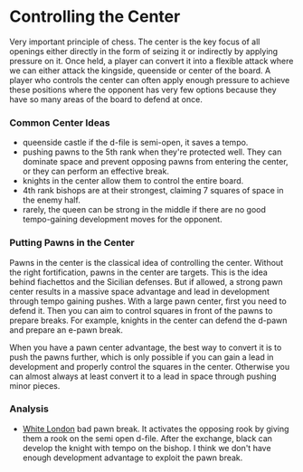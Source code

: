 # Controlling the Center
Very important principle of chess. The center is the key focus of all openings either directly in the form of seizing it or indirectly by applying pressure on it. Once held, a player can convert it into a flexible attack where we can either attack the kingside, queenside or center of the board. A player who controls the center can often apply enough pressure to achieve these positions where the opponent has very few options because they have so many areas of the board to defend at once.

### Common Center Ideas
- queenside castle if the d-file is semi-open, it saves a tempo.
- pushing pawns to the 5th rank when they're protected well. They can dominate space and prevent opposing pawns from entering the center, or they can perform an effective break. 
- knights in the center allow them to control the entire board.
- 4th rank bishops are at their strongest, claiming 7 squares of space in the enemy half.
- rarely, the queen can be strong in the middle if there are no good tempo-gaining development moves for the opponent.

### Putting Pawns in the Center
Pawns in the center is the classical idea of controlling the center. Without the right fortification, pawns in the center are targets. This is the idea behind fiachettos and the Sicilian defenses. But if allowed, a strong pawn center results in a massive space advantage and lead in development through tempo gaining pushes. With a large pawn center, first you need to defend it. Then you can aim to control squares in front of the pawns to prepare breaks. For example, knights in the center can defend the d-pawn and prepare an e-pawn break. 

When you have a pawn center advantage, the best way to convert it is to push the pawns further, which is only possible if you can gain a lead in development and properly control the squares in the center. Otherwise you can almost always at least convert it to a lead in space through pushing minor pieces.

### Analysis
- [White London](https://lichess.org/Gf8gvpek/white#18) bad pawn break. It activates the opposing rook by giving them a rook on the semi open d-file. After the exchange, black can develop the knight with tempo on the bishop. I think we don't have enough development advantage to exploit the pawn break.
